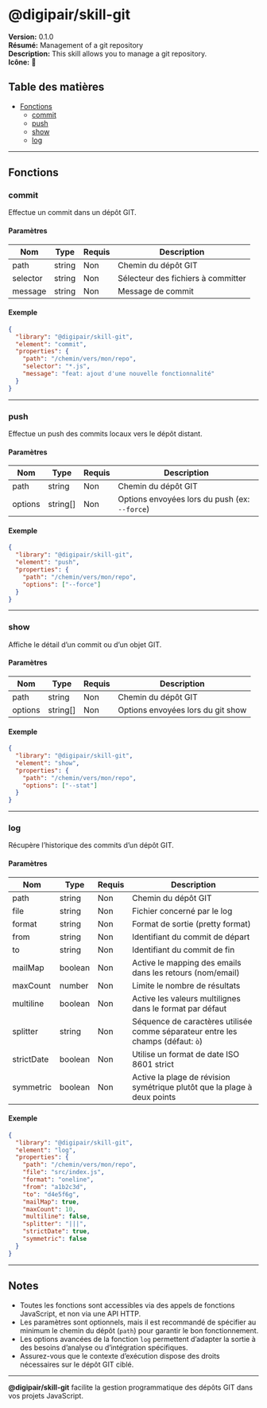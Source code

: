 # @digipair/skill-git

**Version:** 0.1.0  
**Résumé:** Management of a git repository  
**Description:** This skill allows you to manage a git repository.  
**Icône:** 💾

## Table des matières

- [Fonctions](#fonctions)
  - [commit](#commit)
  - [push](#push)
  - [show](#show)
  - [log](#log)

---

## Fonctions

### commit

Effectue un commit dans un dépôt GIT.

#### Paramètres

| Nom      | Type   | Requis | Description                        |
|----------|--------|--------|------------------------------------|
| path     | string | Non    | Chemin du dépôt GIT                |
| selector | string | Non    | Sélecteur des fichiers à committer |
| message  | string | Non    | Message de commit                  |

#### Exemple

```json
{
  "library": "@digipair/skill-git",
  "element": "commit",
  "properties": {
    "path": "/chemin/vers/mon/repo",
    "selector": "*.js",
    "message": "feat: ajout d'une nouvelle fonctionnalité"
  }
}
```

---

### push

Effectue un push des commits locaux vers le dépôt distant.

#### Paramètres

| Nom     | Type     | Requis | Description                                 |
|---------|----------|--------|---------------------------------------------|
| path    | string   | Non    | Chemin du dépôt GIT                         |
| options | string[] | Non    | Options envoyées lors du push (ex: `--force`) |

#### Exemple

```json
{
  "library": "@digipair/skill-git",
  "element": "push",
  "properties": {
    "path": "/chemin/vers/mon/repo",
    "options": ["--force"]
  }
}
```

---

### show

Affiche le détail d’un commit ou d’un objet GIT.

#### Paramètres

| Nom     | Type     | Requis | Description                                   |
|---------|----------|--------|-----------------------------------------------|
| path    | string   | Non    | Chemin du dépôt GIT                           |
| options | string[] | Non    | Options envoyées lors du git show             |

#### Exemple

```json
{
  "library": "@digipair/skill-git",
  "element": "show",
  "properties": {
    "path": "/chemin/vers/mon/repo",
    "options": ["--stat"]
  }
}
```

---

### log

Récupère l’historique des commits d’un dépôt GIT.

#### Paramètres

| Nom         | Type     | Requis | Description                                                                                                    |
|-------------|----------|--------|----------------------------------------------------------------------------------------------------------------|
| path        | string   | Non    | Chemin du dépôt GIT                                                                                            |
| file        | string   | Non    | Fichier concerné par le log                                                                                    |
| format      | string   | Non    | Format de sortie (pretty format)                                                                               |
| from        | string   | Non    | Identifiant du commit de départ                                                                                |
| to          | string   | Non    | Identifiant du commit de fin                                                                                   |
| mailMap     | boolean  | Non    | Active le mapping des emails dans les retours (nom/email)                                                      |
| maxCount    | number   | Non    | Limite le nombre de résultats                                                                                  |
| multiline   | boolean  | Non    | Active les valeurs multilignes dans le format par défaut                                                       |
| splitter    | string   | Non    | Séquence de caractères utilisée comme séparateur entre les champs (défaut: `ò`)                                |
| strictDate  | boolean  | Non    | Utilise un format de date ISO 8601 strict                                                                      |
| symmetric   | boolean  | Non    | Active la plage de révision symétrique plutôt que la plage à deux points                                       |

#### Exemple

```json
{
  "library": "@digipair/skill-git",
  "element": "log",
  "properties": {
    "path": "/chemin/vers/mon/repo",
    "file": "src/index.js",
    "format": "oneline",
    "from": "a1b2c3d",
    "to": "d4e5f6g",
    "mailMap": true,
    "maxCount": 10,
    "multiline": false,
    "splitter": "|||",
    "strictDate": true,
    "symmetric": false
  }
}
```

---

## Notes

- Toutes les fonctions sont accessibles via des appels de fonctions JavaScript, et non via une API HTTP.
- Les paramètres sont optionnels, mais il est recommandé de spécifier au minimum le chemin du dépôt (`path`) pour garantir le bon fonctionnement.
- Les options avancées de la fonction `log` permettent d’adapter la sortie à des besoins d’analyse ou d’intégration spécifiques.
- Assurez-vous que le contexte d’exécution dispose des droits nécessaires sur le dépôt GIT ciblé.

---

**@digipair/skill-git** facilite la gestion programmatique des dépôts GIT dans vos projets JavaScript.